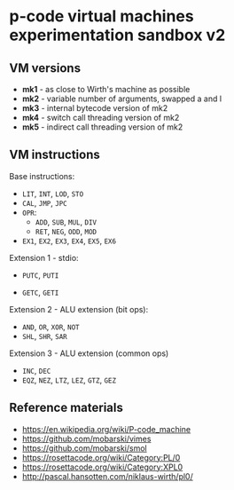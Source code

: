 # p-code virtual machines experimentation sandbox v2



## VM versions

- **mk1** - as close to Wirth's machine as possible
- **mk2** - variable number of arguments, swapped a and l
- **mk3** - internal bytecode version of mk2
- **mk4** - switch call threading version of mk2
- **mk5** - indirect call threading version of mk2



## VM instructions



Base instructions:

- `LIT`, `INT`, `LOD`, `STO`
- `CAL`, `JMP`, `JPC`
- `OPR`:
  - `ADD`, `SUB`, `MUL`, `DIV`
  - `RET`, `NEG`, `ODD`, `MOD`
- `EX1`, `EX2`, `EX3`, `EX4`, `EX5`, `EX6`



Extension 1 - stdio:

- `PUTC`, `PUTI`

- `GETC`, `GETI`

  

Extension 2 - ALU extension (bit ops):

- `AND`, `OR`, `XOR`, `NOT`
- `SHL`, `SHR`, `SAR`



Extension 3 - ALU extension (common ops)

- `INC`, `DEC`
- `EQZ`, `NEZ`, `LTZ`, `LEZ`, `GTZ`, `GEZ`



## Reference materials

- https://en.wikipedia.org/wiki/P-code_machine
- https://github.com/mobarski/vimes
- https://github.com/mobarski/smol
- https://rosettacode.org/wiki/Category:PL/0
- https://rosettacode.org/wiki/Category:XPL0
- http://pascal.hansotten.com/niklaus-wirth/pl0/

